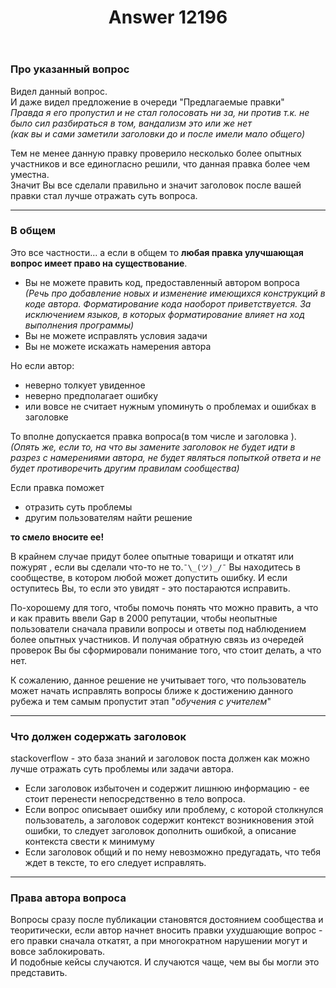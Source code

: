 ﻿---
title: "Answer 12196"
se.owner.user_id: 189027
se.owner.display_name: "Михаил Ребров"
se.owner.link: "https://ru.meta.stackoverflow.com/users/189027/%d0%9c%d0%b8%d1%85%d0%b0%d0%b8%d0%bb-%d0%a0%d0%b5%d0%b1%d1%80%d0%be%d0%b2"
se.answer_id: 12196
se.question_id: 12195
se.post_type: answer
se.is_accepted: True
---
<h3>Про указанный вопрос</h3>
<p>Видел данный вопрос.<br/>
И даже видел предложение в очереди &quot;Предлагаемые правки&quot;<br/>
<em>Правда я его пропустил и не стал голосовать ни за, ни против т.к. не было сил разбираться в том, вандализм это или же нет <br/>
(как вы и сами заметили заголовки до и после имели мало общего)</em></p>
<p>Тем не менее данную правку проверило несколько более опытных участников и все единогласно решили, что данная правка более чем уместна.<br/>
Значит Вы все сделали правильно и значит заголовок после вашей правки стал лучше отражать суть вопроса.</p>
<hr />
<h3>В общем</h3>
<p>Это все частности... а если в общем то <strong>любая правка улучшающая вопрос имеет право на существование</strong>.<br/></p>
<ul>
<li>Вы не можете править код, предоставленный автором вопроса<br/>
<em>(Речь про добавление новых и изменение имеющихся конструкций в коде автора. Форматирование кода наоборот приветствуется. За исключением языков, в которых форматирование влияет на ход выполнения программы)</em></li>
<li>Вы не можете исправлять условия задачи</li>
<li>Вы не можете искажать намерения автора</li>
</ul>
<p>Но если автор:</p>
<ul>
<li>неверно толкует увиденное</li>
<li>неверно предполагает ошибку</li>
<li>или вовсе не считает нужным упоминуть о проблемах и ошибках в заголовке</li>
</ul>
<p>То вполне допускается правка вопроса(в том числе и заголовка ).<br/>
<em>(Опять же, если то, на что вы замените заголовок не будет идти в разрез с намерениями автора, не будет являться попыткой ответа и не будет противоречить другим правилам сообщества)</em><br/></p>
<p>Если правка поможет</p>
<ul>
<li>отразить суть проблемы</li>
<li>другим пользователям найти решение</li>
</ul>
<p><strong>то смело вносите ее!</strong><br/></p>
<p>В крайнем случае придут более опытные товарищи и откатят или пожурят , если вы сделали что-то не то.<code>¯\_(ツ)_/¯</code> Вы находитесь в сообществе, в котором любой может допустить ошибку. И если оступитесь Вы, то если это увидят - это постараются исправить.</p>
<p>По-хорошему для того, чтобы помочь понять что можно править, а что и как править ввели Gap в 2000 репутации, чтобы неопытные пользователи сначала правили вопросы и ответы под наблюдением более опытных участников. И получая обратную связь из очередей проверок Вы бы сформировали понимание того, что стоит делать, а что нет.</p>
<p>К сожалению, данное решение не учитывает того, что пользователь может начать исправлять вопросы ближе к достижению данного рубежа и тем самым пропустит этап &quot;<em>обучения с учителем</em>&quot;</p>
<hr />
<h3>Что должен содержать заголовок</h3>
<p>stackoverflow - это база знаний и заголовок поста должен как можно лучше отражать суть проблемы или задачи автора.</p>
<ul>
<li>Если заголовок избыточен и содержит лишнюю информацию - ее стоит перенести непосредственно в тело вопроса.</li>
<li>Если вопрос описывает ошибку или проблему, с которой столкнулся пользователь, а заголовок содержит контекст возникновения этой ошибки, то следует заголовок дополнить ошибкой, а описание контекста свести к минимуму</li>
<li>Если заголовок общий и по нему невозможно предугадать, что тебя ждет в тексте, то его следует исправлять.</li>
</ul>
<hr />
<h3>Права автора вопроса</h3>
<p>Вопросы сразу после публикации становятся достоянием сообщества и теоритически, если автор начнет вносить правки ухудшающие вопрос - его правки  сначала откатят, а при многократном нарушении могут и вовсе заблокировать.<br/>
И подобные кейсы случаются. И случаются чаще, чем вы бы могли это представить.</p>
